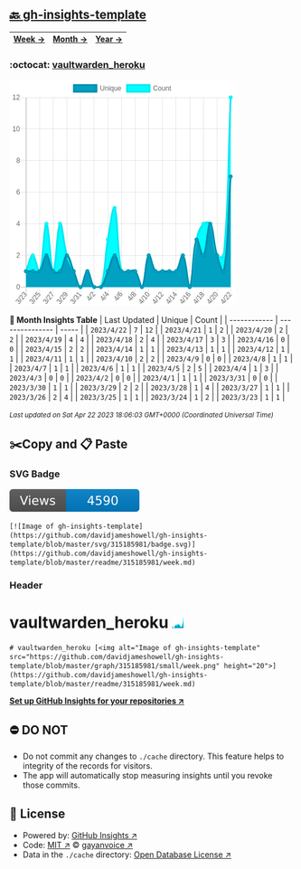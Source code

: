 ## [🔙 gh-insights-template](https://github.com/davidjameshowell/gh-insights-template)
| [**Week →**](https://github.com/davidjameshowell/gh-insights-template/blob/master/readme/315185981/week.md) | [**Month →**](https://github.com/davidjameshowell/gh-insights-template/blob/master/readme/315185981/month.md) | [**Year →**](https://github.com/davidjameshowell/gh-insights-template/blob/master/readme/315185981/year.md) |
 | ------------ | --------------- | ----- |

### :octocat: [vaultwarden_heroku](https://github.com/davidjameshowell/vaultwarden_heroku)
![Image of gh-insights-template](https://github.com/davidjameshowell/gh-insights-template/blob/master/graph/315185981/large/month.png)

**:calendar: Month Insights Table**
| Last Updated | Unique | Count |
 | ------------ | --------------- | ----- |
 | `2023/4/22` |  `7` | `12` |
 | `2023/4/21` |  `1` | `2` |
 | `2023/4/20` |  `2` | `2` |
 | `2023/4/19` |  `4` | `4` |
 | `2023/4/18` |  `2` | `4` |
 | `2023/4/17` |  `3` | `3` |
 | `2023/4/16` |  `0` | `0` |
 | `2023/4/15` |  `2` | `2` |
 | `2023/4/14` |  `1` | `1` |
 | `2023/4/13` |  `1` | `1` |
 | `2023/4/12` |  `1` | `1` |
 | `2023/4/11` |  `1` | `1` |
 | `2023/4/10` |  `2` | `2` |
 | `2023/4/9` |  `0` | `0` |
 | `2023/4/8` |  `1` | `1` |
 | `2023/4/7` |  `1` | `1` |
 | `2023/4/6` |  `1` | `1` |
 | `2023/4/5` |  `2` | `5` |
 | `2023/4/4` |  `1` | `3` |
 | `2023/4/3` |  `0` | `0` |
 | `2023/4/2` |  `0` | `0` |
 | `2023/4/1` |  `1` | `1` |
 | `2023/3/31` |  `0` | `0` |
 | `2023/3/30` |  `1` | `1` |
 | `2023/3/29` |  `2` | `2` |
 | `2023/3/28` |  `1` | `4` |
 | `2023/3/27` |  `1` | `1` |
 | `2023/3/26` |  `2` | `4` |
 | `2023/3/25` |  `1` | `1` |
 | `2023/3/24` |  `1` | `2` |
 | `2023/3/23` |  `1` | `1` |

<small><i>Last updated on Sat Apr 22 2023 18:06:03 GMT+0000 (Coordinated Universal Time)</i></small>

## ✂️Copy and 📋 Paste
### SVG Badge
[![Image of gh-insights-template](https://github.com/davidjameshowell/gh-insights-template/blob/master/svg/315185981/badge.svg)](https://github.com/davidjameshowell/gh-insights-template/blob/master/readme/315185981/week.md)
```readme
[![Image of gh-insights-template](https://github.com/davidjameshowell/gh-insights-template/blob/master/svg/315185981/badge.svg)](https://github.com/davidjameshowell/gh-insights-template/blob/master/readme/315185981/week.md)
```
### Header
# vaultwarden_heroku [<img alt="Image of gh-insights-template" src="https://github.com/davidjameshowell/gh-insights-template/blob/master/graph/315185981/small/week.png" height="20">](https://github.com/davidjameshowell/gh-insights-template/blob/master/readme/315185981/week.md)
```readme
# vaultwarden_heroku [<img alt="Image of gh-insights-template" src="https://github.com/davidjameshowell/gh-insights-template/blob/master/graph/315185981/small/week.png" height="20">](https://github.com/davidjameshowell/gh-insights-template/blob/master/readme/315185981/week.md)
```
[**Set up GitHub Insights for your repositories ↗️**](https://github.com/gayanvoice/github-insights)
## ⛔ DO NOT
- Do not commit any changes to `./cache` directory. This feature helps to integrity of the records for visitors.
- The app will automatically stop measuring insights until you revoke those commits.
## 📄 License
- Powered by: [GitHub Insights ↗️](https://github.com/gayanvoice/github-insights)
- Code: [MIT ↗️](./LICENSE) © [gayanvoice ↗️](https://github.com/gayanvoice)
- Data in the `./cache` directory: [Open Database License ↗️](https://opendatacommons.org/licenses/odbl/1-0/)